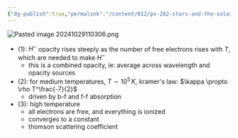 ```yaml
---
{"dg-publish":true,"permalink":"/content/012/px-282-stars-and-the-solar-system/c-stellar-atmosphere/c2-14-stellar-atmospheres/px-282-c10g-combined-opacity/","created":"2024-11-25T10:50:32.000+00:00","updated":"2024-11-26T09:38:51.342+00:00"}
---
```


![Pasted image 20241029110306.png](/img/user/pics/Pasted%20image%2020241029110306.png)
- $(1):$ $H^{-}$ opacity rises steeply as the number of free electrons rises with $T$, which are needed to make $H^{-}$
	- this is a combined opacity, ie:  average across wavelength and opacity sources
- $(2):$ for medium temperatures, $T\sim10^{5}\,K$, kramer's law: $\kappa \propto \rho T^\frac{-7}{2}$ 
	- driven by b-f and f-f absorption
- $(3):$ high temperature
	- all electrons are free, and everything is ionized
	- converges to a constant
	- thomson scattering coefficient
